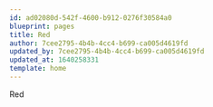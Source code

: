 ```yaml
---
id: ad02080d-542f-4600-b912-0276f30584a0
blueprint: pages
title: Red
author: 7cee2795-4b4b-4cc4-b699-ca005d4619fd
updated_by: 7cee2795-4b4b-4cc4-b699-ca005d4619fd
updated_at: 1640258331
template: home
---
```

Red